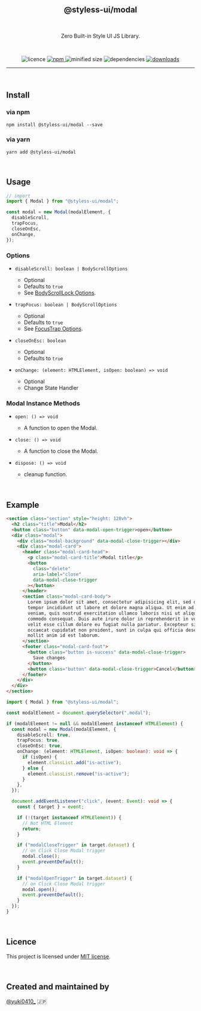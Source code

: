 <h2 align="center">
  @styless-ui/modal
</h2>

&nbsp;

<p align="center">
  Zero Built-in Style UI JS Library.
</p>

&nbsp;

<div align="center">

  <img src="https://img.shields.io/npm/l/@styless-ui/modal" alt="licence">

  <a href="https://www.npmjs.com/package/@styless-ui/modal" target="_blank">
    <img src="https://img.shields.io/npm/v/@styless-ui/modal.svg" alt="npm">
  </a>

  <img src="https://img.shields.io/bundlephobia/min/@styless-ui/modal" alt="minified size">

  <img src="https://img.shields.io/david/styless-ui/react?path=packages%2fmodal" alt="dependencies">

  <a href="https://www.npmjs.com/package/@styless-ui/modal">
    <img src="https://img.shields.io/npm/dt/@styless-ui/modal" alt="downloads">
  </a>
</div>

---

&nbsp;

## Install

### via npm

```shell
npm install @styless-ui/modal --save
```

### via yarn

```shell
yarn add @styless-ui/modal
```

&nbsp;

## Usage

```ts
// import
import { Modal } from "@styless-ui/modal";

const modal = new Modal(modalElement, {
  disableScroll,
  trapFocus,
  closeOnEsc,
  onChange,
});
```

### Options

- `disableScroll: boolean | BodyScrollOptions`

  - Optional
  - Defaults to `true`
  - See [BodyScrollLock Options](https://github.com/willmcpo/body-scroll-lock#options).

- `trapFocus: boolean | BodyScrollOptions`

  - Optional
  - Defaults to `true`
  - See [FocusTrap Options](https://github.com/focus-trap/focus-trap#createfocustrapelement-createoptions).

- `closeOnEsc: boolean`

  - Optional
  - Defaults to `true`

- `onChange: (element: HTMLElement, isOpen: boolean) => void`
  - Optional
  - Change State Handler

### Modal Instance Methods

- `open: () => void`

  - A function to open the Modal.

- `close: () => void`

  - A function to close the Modal.

- `dispose: () => void`
  - cleanup function.

&nbsp;

## Example

```html
<section class="section" style="height: 120vh">
  <h2 class="title">Modal</h2>
  <button class="button" data-modal-open-trigger>open</button>
  <div class="modal">
    <div class="modal-background" data-modal-close-trigger></div>
    <div class="modal-card">
      <header class="modal-card-head">
        <p class="modal-card-title">Modal title</p>
        <button
          class="delete"
          aria-label="close"
          data-modal-close-trigger
        ></button>
      </header>
      <section class="modal-card-body">
        Lorem ipsum dolor sit amet, consectetur adipisicing elit, sed do eiusmod
        tempor incididunt ut labore et dolore magna aliqua. Ut enim ad minim
        veniam, quis nostrud exercitation ullamco laboris nisi ut aliquip ex ea
        commodo consequat. Duis aute irure dolor in reprehenderit in voluptate
        velit esse cillum dolore eu fugiat nulla pariatur. Excepteur sint
        occaecat cupidatat non proident, sunt in culpa qui officia deserunt
        mollit anim id est laborum.
      </section>
      <footer class="modal-card-foot">
        <button class="button is-success" data-modal-close-trigger>
          Save changes
        </button>
        <button class="button" data-modal-close-trigger>Cancel</button>
      </footer>
    </div>
  </div>
</section>
```

```ts
import { Modal } from "@styless-ui/modal";

const modalElement = document.querySelector(".modal");

if (modalElement != null && modalElement instanceof HTMLElement) {
  const modal = new Modal(modalElement, {
    disableScroll: true,
    trapFocus: true,
    closeOnEsc: true,
    onChange: (element: HTMLElement, isOpen: boolean): void => {
      if (isOpen) {
        element.classList.add("is-active");
      } else {
        element.classList.remove("is-active");
      }
    },
  });

  document.addEventListener("click", (event: Event): void => {
    const { target } = event;

    if (!(target instanceof HTMLElement)) {
      // Not HTML Element
      return;
    }

    if ("modalCloseTrigger" in target.dataset) {
      // on Click Close Modal trigger
      modal.close();
      event.preventDefault();
    }

    if ("modalOpenTrigger" in target.dataset) {
      // on Click Close Modal trigger
      modal.open();
      event.preventDefault();
    }
  });
}
```

&nbsp;

## Licence

This project is licensed under [MIT license](https://opensource.org/licenses/MIT).

&nbsp;

## Created and maintained by

[@yuki0410\_](https://twitter.com/yuki0410_) 🇯🇵
